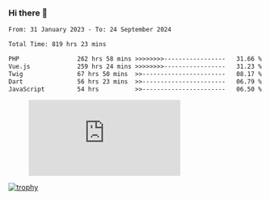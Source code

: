 ### Hi there 👋
<!--START_SECTION:waka-->

```txt
From: 31 January 2023 - To: 24 September 2024

Total Time: 819 hrs 23 mins

PHP                262 hrs 58 mins >>>>>>>>-----------------   31.66 %
Vue.js             259 hrs 24 mins >>>>>>>>-----------------   31.23 %
Twig               67 hrs 50 mins  >>-----------------------   08.17 %
Dart               56 hrs 23 mins  >>-----------------------   06.79 %
JavaScript         54 hrs          >>-----------------------   06.50 %
```

<!--END_SECTION:waka-->
<!-- 
- 🔭 I’m currently working on ...
- 🌱 I’m currently learning ...
- 👯 I’m looking to collaborate on ...
- 🤔 I’m looking for help with ...
- 💬 Ask me about ...
- 📫 How to reach me: ...
- 😄 Pronouns: ...
- ⚡ Fun fact: ... -->


<figure><embed src="https://wakatime.com/share/@jakihanif/43c5af78-a69f-4ced-8cfc-b0822aa9be8f.svg"></embed></figure>

[![trophy](https://github-profile-trophy.vercel.app/?username=jakihanif23&rank=-A,-A)](https://github.com/jakihanif23)
